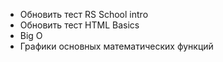 - Обновить тест RS School intro
- Обновить тест HTML Basics
- Big O
- Графики основных математических функций